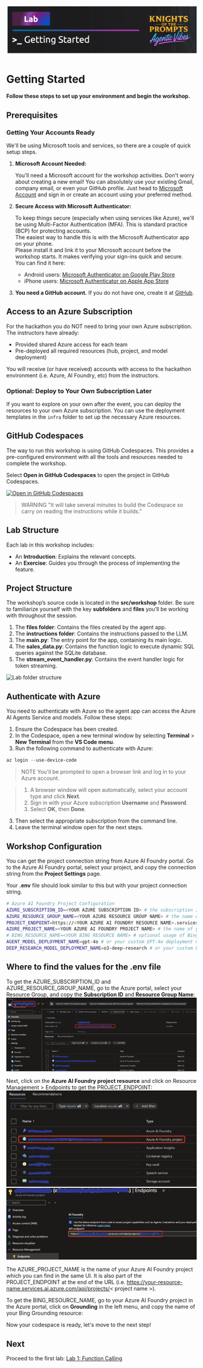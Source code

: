 ![alt text](../../media/image-getting-started.png)
# Getting Started

**Follow these steps to set up your environment and begin the workshop.**

## Prerequisites

### Getting Your Accounts Ready

We'll be using Microsoft tools and services, so there are a couple of quick setup steps.

1. **Microsoft Account Needed:**

    You'll need a Microsoft account for the workshop activities.
    Don't worry about creating a new email! You can absolutely use your existing Gmail, company email, or even your GitHub profile. Just head to [Microsoft Account](https://account.microsoft.com/) and sign in or create an account using your preferred method.

2. **Secure Access with Microsoft Authenticator:**

    To keep things secure (especially when using services like Azure), we'll be using Multi-Factor Authentication (MFA). This is standard practice (BCP) for protecting accounts.  
    The easiest way to handle this is with the Microsoft Authenticator app on your phone.  
    Please install it and link it to your Microsoft account before the workshop starts. It makes verifying your sign-ins quick and secure.  
    You can find it here:  

    - Android users: [Microsoft Authenticator on Google Play Store](https://play.google.com/store/apps/details?id=com.azure.authenticator)  
    - iPhone users: [Microsoft Authenticator on Apple App Store](https://apps.apple.com/app/microsoft-authenticator/id983156458)

3. **You need a GitHub account.** If you do not have one, create it at [GitHub](https://github.com/join).

## Access to an Azure Subscription

For the hackathon you do NOT need to bring your own Azure subscription.  
The instructors have already:
- Provided shared Azure access for each team
- Pre-deployed all required resources (hub, project, and model deployment)

You will receive (or have received) accounts with access to the hackathon environment (i.e. Azure, AI Foundry, etc) from the instructors. 

### Optional: Deploy to Your Own Subscription Later

If you want to explore on your own after the event, you can deploy the resources to your own Azure subscription. You can use the deployment templates in the `infra` folder to set up the necessary Azure resources.


## GitHub Codespaces

The way to run this workshop is using GitHub Codespaces. This provides a pre-configured environment with all the tools and resources needed to complete the workshop.

Select **Open in GitHub Codespaces** to open the project in GitHub Codespaces.

[![Open in GitHub Codespaces](https://github.com/codespaces/badge.svg)](https://codespaces.new/doruit/Knights-Of-The-Prompts-Agent-Workshop)

> WARNING "It will take several minutes to build the Codespace so carry on reading the instructions while it builds."

## Lab Structure

Each lab in this workshop includes:

- An **Introduction**: Explains the relevant concepts.
- An **Exercise**: Guides you through the process of implementing the feature.

## Project Structure

The workshop’s source code is located in the **src/workshop** folder. Be sure to familiarize yourself with the key **subfolders** and **files** you’ll be working with throughout the session.

1. The **files folder**: Contains the files created by the agent app.
1. The **instructions folder**: Contains the instructions passed to the LLM.
1. The **main.py**: The entry point for the app, containing its main logic.
1. The **sales_data.py**: Contains the function logic to execute dynamic SQL queries against the SQLite database.
1. The **stream_event_handler.py**: Contains the event handler logic for token streaming.

![Lab folder structure](./media/project-structure-self-guided.png)

## Authenticate with Azure

You need to authenticate with Azure so the agent app can access the Azure AI Agents Service and models. Follow these steps:

1. Ensure the Codespace has been created.
1. In the Codespace, open a new terminal window by selecting **Terminal** > **New Terminal** from the **VS Code menu**.
2. Run the following command to authenticate with Azure:

```powershell
az login --use-device-code
```

> NOTE
> You'll be prompted to open a browser link and log in to your Azure account.

> 1. A browser window will open automatically, select your account type and click **Next**.
> 2. Sign in with your Azure subscription **Username** and **Password**.
> 3. Select **OK**, then **Done**.

3. Then select the appropriate subscription from the command line.
4. Leave the terminal window open for the next steps.

## Workshop Configuration
You can get the project connection string from Azure AI Foundry portal. Go to the Azure AI Foundry portal, select your project, and copy the connection string from the **Project Settings** page. 

Your **.env** file should look similar to this but with your project connection string.

```bash
# Azure AI Foundry Project Configuration
AZURE_SUBSCRIPTION_ID=<YOUR AZURE SUBSCRIPTION ID> # the subscription ID of your Azure subscription
AZURE_RESOURCE_GROUP_NAME=<YOUR AZURE RESOURCE GROUP NAME> # the name of the resource group where your Azure AI Foundry resource is located
PROJECT_ENDPOINT=https://<YOUR AZURE AI FOUNDRY RESOURCE NAME>.services.ai.azure.com/api/projects/<YOUR AZURE AI FOUNDRY PROJECT NAME> # the endpoint of your Azure AI Foundry project, you can find it in the Azure portal
AZURE_PROJECT_NAME=<YOUR AZURE AI FOUNDRY PROJECT NAME> # the name of your Azure AI Foundry project
# BING_RESOURCE_NAME=<YOUR BING RESOURCE NAME> # optional usage of Bing requires you to uncomment this line and provide the name of your Bing Grounding resource
AGENT_MODEL_DEPLOYMENT_NAME=gpt-4o # or your custom GPT-4o deployment name
DEEP_RESEARCH_MODEL_DEPLOYMENT_NAME=o3-deep-research # or your custom Deep Research model deployment name
```

## Where to find the values for the .env file
To get the AZURE_SUBSCRIPTION_ID and AZURE_RESOURCE_GROUP_NAME, go to the Azure portal, select your Resource Group, and copy the **Subscription ID** and **Resource Group Name**:
![alt text](../../media/image-start6.png)

Next, click on the **Azure AI Foundry project resource** and click on Resource Management > Endpoints to get the PROJECT_ENDPOINT:
![alt text](../../media/image-start5.png)
![alt text](../../media/image-start4.png)

The AZURE_PROJECT_NAME is the name of your Azure AI Foundry project which you can find in the same UI. It is also part of the PROJECT_ENDPOINT at the end of the URL (i.e. https://your-resource-name.services.ai.azure.com/api/projects/< project name >).

To get the BING_RESOURCE_NAME, go to your Azure AI Foundry project in the Azure portal, click on **Grounding** in the left menu, and copy the name of your Bing Grounding resource:

Now your codespace is ready, let's move to the next step!

## Next 
Proceed to the first lab: [Lab 1: Function Calling](lab-1-function_calling.md)